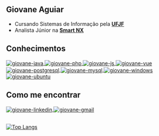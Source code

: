 ## Giovane Aguiar
- Cursando Sistemas de Informação pela <b><a href="https://www2.ufjf.br/ufjf/">UFJF</a></b>
- Analista Júnior na <b><a href="https://www.smartnx.com/">Smart NX</a></b>

## Conhecimentos

<a href="#" target="_blank">
<img align="center" alt="giovane-java" src="https://img.shields.io/badge/Java-ED8B00?style=for-the-badge&logo=java&logoColor=white" style="max-width:100%;">
</a>

<a href="#" target="_blank">
<img align="center" alt="giovane-php" src="https://img.shields.io/badge/PHP-777BB4?style=for-the-badge&logo=php&logoColor=white" style="max-width:100%;">
</a>

<a href="#" target="_blank">
<img align="center" alt="giovane-js" src="https://img.shields.io/badge/JavaScript-323330?style=for-the-badge&logo=javascript&logoColor=F7DF1E" style="max-width:100%;">
</a>



<a href="#" target="_blank">
<img align="center" alt="giovane-vue" src="https://img.shields.io/badge/Vue.js-35495E?style=for-the-badge&logo=vue.js&logoColor=4FC08D" style="max-width:100%;">
</a>



<a href="#" target="_blank">
<img align="center" alt="giovane-postgresql" src="https://img.shields.io/badge/PostgreSQL-316192?style=for-the-badge&logo=postgresql&logoColor=white" style="max-width:100%;">
</a>

<a href="#" target="_blank">
<img align="center" alt="giovane-mysql" src="https://img.shields.io/badge/MySQL-00000F?style=for-the-badge&logo=mysql&logoColor=white" style="max-width:100%;">
</a>


<a href="#" target="_blank">
<img align="center" alt="giovane-windows" src="https://img.shields.io/badge/Windows-0078D6?style=for-the-badge&logo=windows&logoColor=white" style="max-width:100%;">
</a>

<a href="#" target="_blank">
<img align="center" alt="giovane-ubuntu" src="https://img.shields.io/badge/Ubuntu-E95420?style=for-the-badge&logo=ubuntu&logoColor=white" style="max-width:100%;">
</a>

## Como me encontrar

<a href="https://www.linkedin.com/in/giovane-aguiar/" target="_blank">
<img align="center" alt="giovane-linkedin" src="https://img.shields.io/badge/LinkedIn-0077B5?style=for-the-badge&logo=linkedin&logoColor=white" style="max-width:100%;">
</a>

<a href="mailto:giovaneaguiar@ice.ufjf.br" target="_blank">
<img align="center" alt="giovane-gmail" src="https://img.shields.io/badge/Gmail-D14836?style=for-the-badge&logo=gmail&logoColor=white" style="max-width:100%;">
</a>


##

[![Top Langs](https://github-readme-stats.vercel.app/api/top-langs/?username=giovaneaguiar&layout=compact&theme=dark&langs_count=6&count_private=true)](https://github.com/anuraghazra/github-readme-stats)


<!--
 
[![Linkedin Badge](https://img.shields.io/badge/-Giovane%20Aguiar-6633cc?style=flat-square&logo=Linkedin&logoColor=white&link=https://www.linkedin.com/in/giovane-aguiar/)](https://www.linkedin.com/in/giovane-aguiar/)  -
[![Gmail Badge](https://img.shields.io/badge/-giovaneaguiar@ice.ufjf.br-6633cc?style=flat-square&logo=Gmail&logoColor=white&link=mailto:giovaneaguiar@ice.ufjf.br)](mailto:giovaneaguiar@ice.ufjf.br)
-->
<!--
**giovaneaguiar/giovaneaguiar** is a ✨ _special_ ✨ repository because its `README.md` (this file) appears on your GitHub profile.

Here are some ideas to get you started:

- 🔭 I’m currently working on ...
- 🌱 I’m currently learning ...
- 👯 I’m looking to collaborate on ...
- 🤔 I’m looking for help with ...
- 💬 Ask me about ...
- 📫 How to reach me: ...
- 😄 Pronouns: ...
- ⚡ Fun fact: ...
-->

